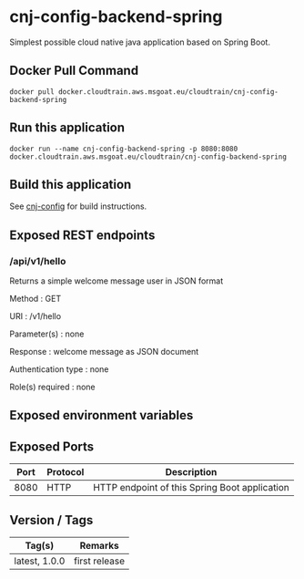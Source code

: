 # cnj-config-backend-spring

Simplest possible cloud native java application based on Spring Boot.

## Docker Pull Command
`docker pull docker.cloudtrain.aws.msgoat.eu/cloudtrain/cnj-config-backend-spring`

## Run this application 

``` 
docker run --name cnj-config-backend-spring -p 8080:8080 docker.cloudtrain.aws.msgoat.eu/cloudtrain/cnj-config-backend-spring
```

## Build this application 

See [cnj-config](../README.md) for build instructions.

## Exposed REST endpoints

### /api/v1/hello

Returns a simple welcome message user in JSON format

Method
: GET

URI
: /v1/hello

Parameter(s)
: none

Response
: welcome message as JSON document

Authentication type
: none

Role(s) required
: none


## Exposed environment variables

## Exposed Ports

| Port | Protocol | Description |
| --- | --- | --- |
| 8080 | HTTP | HTTP endpoint of this Spring Boot application | 
 
## Version / Tags

| Tag(s) | Remarks |
| --- | --- |
| latest, 1.0.0 | first release |
